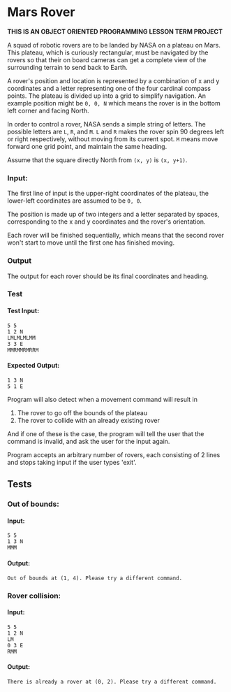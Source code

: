 # Mars Rover
**THIS IS AN OBJECT ORIENTED PROGRAMMING LESSON TERM PROJECT**<br/>

A squad of robotic rovers are to be landed by NASA on a plateau on Mars. This plateau, which is curiously rectangular, must be navigated by the rovers so that their on board cameras can get a complete view of the surrounding terrain to send back to Earth.

A rover's position and location is represented by a combination of x and y coordinates and a letter representing one of the four cardinal compass points. The plateau is divided up into a grid to simplify navigation. An example position might be `0, 0, N` which means the rover is in the bottom left corner and facing North.

In order to control a rover, NASA sends a simple string of letters. The possible letters are `L`, `R`, and `M`. `L` and `R` makes the rover spin 90 degrees left or right respectively, without moving from its current spot. `M` means move forward one grid point, and maintain the same heading.

Assume that the square directly North from `(x, y)` is `(x, y+1)`.

### Input:
The first line of input is the upper-right coordinates of the plateau, the lower-left coordinates are assumed to be `0, 0`.

The position is made up of two integers and a letter separated by spaces, corresponding to the x and y coordinates and the rover's orientation.

Each rover will be finished sequentially, which means that the second rover won't start to move until the first one has finished moving.

### Output

The output for each rover should be its final coordinates and heading.

### Test

#### Test Input:
```
5 5
1 2 N
LMLMLMLMM
3 3 E
MMRMMRMRRM
```

#### Expected Output:
```
1 3 N
5 1 E
```

Program will also detect when a movement command will result in

1. The rover to go off the bounds of the plateau
2. The rover to collide with an already existing rover

And if one of these is the case, the program will tell the user that the command is invalid, and ask the user for the input again.

Program accepts an arbitrary number of rovers, each consisting of 2 lines and stops taking input if the user types 'exit'.

## Tests

### Out of bounds:

#### Input:
```
5 5
1 3 N
MMM
```

#### Output:
```
Out of bounds at (1, 4). Please try a different command.
```

### Rover collision:

#### Input:
```
5 5
1 2 N
LM
0 3 E
RMM
```

#### Output:
```
There is already a rover at (0, 2). Please try a different command.
```
